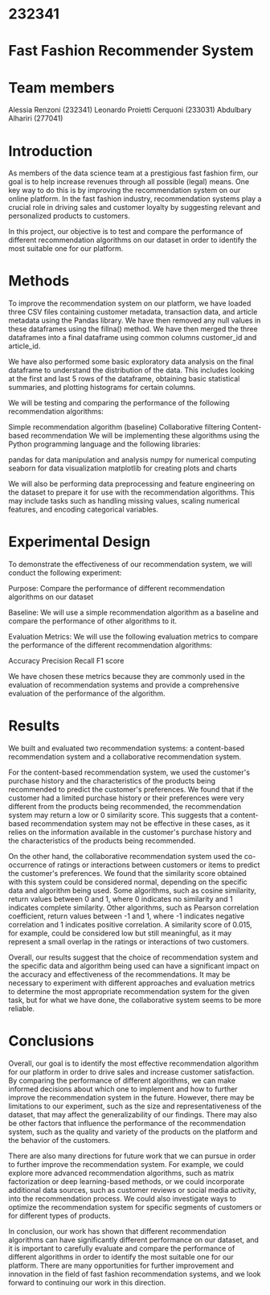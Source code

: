 # 232341
# Fast Fashion Recommender System

# Team members

Alessia Renzoni (232341)
Leonardo Proietti Cerquoni (233031)
Abdulbary Alhariri (277041)

# Introduction

As members of the data science team at a prestigious fast fashion firm, our goal is to help increase revenues through all possible (legal) means. One key way to do this is by improving the recommendation system on our online platform. In the fast fashion industry, recommendation systems play a crucial role in driving sales and customer loyalty by suggesting relevant and personalized products to customers.

In this project, our objective is to test and compare the performance of different recommendation algorithms on our dataset in order to identify the most suitable one for our platform.

# Methods

To improve the recommendation system on our platform, we have loaded three CSV files containing customer metadata, transaction data, and article metadata using the Pandas library. We have then removed any null values in these dataframes using the fillna() method. We have then merged the three dataframes into a final dataframe using common columns customer_id and article_id.

We have also performed some basic exploratory data analysis on the final dataframe to understand the distribution of the data. This includes looking at the first and last 5 rows of the dataframe, obtaining basic statistical summaries, and plotting histograms for certain columns.

We will be testing and comparing the performance of the following recommendation algorithms:

Simple recommendation algorithm (baseline)
Collaborative filtering
Content-based recommendation
We will be implementing these algorithms using the Python programming language and the following libraries:

pandas for data manipulation and analysis
numpy for numerical computing
seaborn for data visualization
matplotlib for creating plots and charts

We will also be performing data preprocessing and feature engineering on the dataset to prepare it for use with the recommendation algorithms. This may include tasks such as handling missing values, scaling numerical features, and encoding categorical variables.

# Experimental Design

To demonstrate the effectiveness of our recommendation system, we will conduct the following experiment:

Purpose: Compare the performance of different recommendation algorithms on our dataset

Baseline: We will use a simple recommendation algorithm as a baseline and compare the performance of other algorithms to it.

Evaluation Metrics: We will use the following evaluation metrics to compare the performance of the different recommendation algorithms:

Accuracy
Precision
Recall
F1 score

We have chosen these metrics because they are commonly used in the evaluation of recommendation systems and provide a comprehensive evaluation of the performance of the algorithm.

# Results

We built and evaluated two recommendation systems: a content-based recommendation system and a collaborative recommendation system.

For the content-based recommendation system, we used the customer's purchase history and the characteristics of the products being recommended to predict the customer's preferences. We found that if the customer had a limited purchase history or their preferences were very different from the products being recommended, the recommendation system may return a low or 0 similarity score. This suggests that a content-based recommendation system may not be effective in these cases, as it relies on the information available in the customer's purchase history and the characteristics of the products being recommended.

On the other hand, the collaborative recommendation system used the co-occurrence of ratings or interactions between customers or items to predict the customer's preferences. We found that the similarity score obtained with this system could be considered normal, depending on the specific data and algorithm being used. Some algorithms, such as cosine similarity, return values between 0 and 1, where 0 indicates no similarity and 1 indicates complete similarity. Other algorithms, such as Pearson correlation coefficient, return values between -1 and 1, where -1 indicates negative correlation and 1 indicates positive correlation. A similarity score of 0.015, for example, could be considered low but still meaningful, as it may represent a small overlap in the ratings or interactions of two customers.

Overall, our results suggest that the choice of recommendation system and the specific data and algorithm being used can have a significant impact on the accuracy and effectiveness of the recommendations. It may be necessary to experiment with different approaches and evaluation metrics to determine the most appropriate recommendation system for the given task, but for what we have done, the collaborative system seems to be more reliable.

# Conclusions

Overall, our goal is to identify the most effective recommendation algorithm for our platform in order to drive sales and increase customer satisfaction. By comparing the performance of different algorithms, we can make informed decisions about which one to implement and how to further improve the recommendation system in the future. However, there may be limitations to our experiment, such as the size and representativeness of the dataset, that may affect the generalizability of our findings. There may also be other factors that influence the performance of the recommendation system, such as the quality and variety of the products on the platform and the behavior of the customers.

There are also many directions for future work that we can pursue in order to further improve the recommendation system. For example, we could explore more advanced recommendation algorithms, such as matrix factorization or deep learning-based methods, or we could incorporate additional data sources, such as customer reviews or social media activity, into the recommendation process. We could also investigate ways to optimize the recommendation system for specific segments of customers or for different types of products.

In conclusion, our work has shown that different recommendation algorithms can have significantly different performance on our dataset, and it is important to carefully evaluate and compare the performance of different algorithms in order to identify the most suitable one for our platform. There are many opportunities for further improvement and innovation in the field of fast fashion recommendation systems, and we look forward to continuing our work in this direction.
